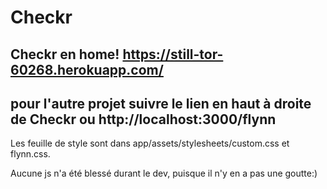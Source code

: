 # Checkr

## Checkr en home! https://still-tor-60268.herokuapp.com/

## pour l'autre projet suivre le lien en haut à droite de Checkr ou http://localhost:3000/flynn

Les feuille de style sont dans app/assets/stylesheets/custom.css et flynn.css.

Aucune js n'a été blessé durant le dev, puisque il n'y en a pas une goutte:)
